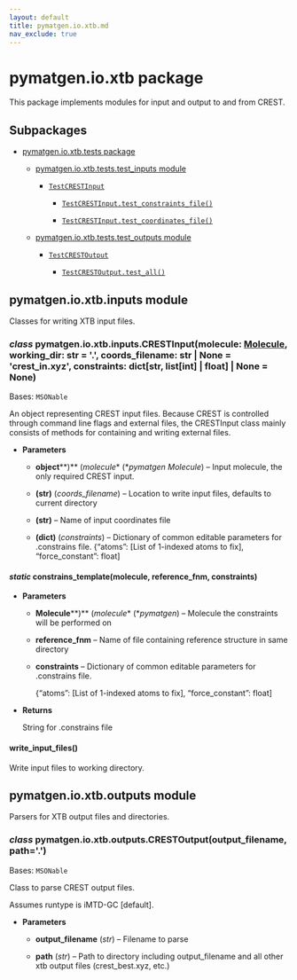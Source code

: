```yaml
---
layout: default
title: pymatgen.io.xtb.md
nav_exclude: true
---
```


# pymatgen.io.xtb package

This package implements modules for input and output to and from CREST.

## Subpackages


* [pymatgen.io.xtb.tests package](pymatgen.io.xtb.tests.md)




    * [pymatgen.io.xtb.tests.test_inputs module](pymatgen.io.xtb.tests.md#module-pymatgen.io.xtb.tests.test_inputs)


        * [`TestCRESTInput`](pymatgen.io.xtb.tests.md#pymatgen.io.xtb.tests.test_inputs.TestCRESTInput)


            * [`TestCRESTInput.test_constraints_file()`](pymatgen.io.xtb.tests.md#pymatgen.io.xtb.tests.test_inputs.TestCRESTInput.test_constraints_file)


            * [`TestCRESTInput.test_coordinates_file()`](pymatgen.io.xtb.tests.md#pymatgen.io.xtb.tests.test_inputs.TestCRESTInput.test_coordinates_file)


    * [pymatgen.io.xtb.tests.test_outputs module](pymatgen.io.xtb.tests.md#module-pymatgen.io.xtb.tests.test_outputs)


        * [`TestCRESTOutput`](pymatgen.io.xtb.tests.md#pymatgen.io.xtb.tests.test_outputs.TestCRESTOutput)


            * [`TestCRESTOutput.test_all()`](pymatgen.io.xtb.tests.md#pymatgen.io.xtb.tests.test_outputs.TestCRESTOutput.test_all)



## pymatgen.io.xtb.inputs module

Classes for writing XTB input files.


### _class_ pymatgen.io.xtb.inputs.CRESTInput(molecule: [Molecule](pymatgen.core.md#pymatgen.core.structure.Molecule), working_dir: str = '.', coords_filename: str | None = 'crest_in.xyz', constraints: dict[str, list[int] | float] | None = None)
Bases: `MSONable`

An object representing  CREST input files.
Because CREST is controlled through command line flags and external
files, the CRESTInput class mainly consists of methods for containing
and writing external files.


* **Parameters**


    * **object****)** (*molecule** (**pymatgen Molecule*) – Input molecule, the only required CREST input.


    * **(****str****)** (*coords_filename*) – Location to write input files, defaults to current directory


    * **(****str****)** – Name of input coordinates file


    * **(****dict****)** (*constraints*) – Dictionary of common editable parameters for .constrains file.
    {“atoms”: [List of 1-indexed atoms to fix], “force_constant”:
    float]



#### _static_ constrains_template(molecule, reference_fnm, constraints)

* **Parameters**


    * **Molecule****)** (*molecule** (**pymatgen*) – Molecule the constraints will be performed on


    * **reference_fnm** – Name of file containing reference structure in same directory


    * **constraints** – Dictionary of common editable parameters for .constrains file.

        {“atoms”: [List of 1-indexed atoms to fix], “force_constant”:
        float]




* **Returns**

    String for .constrains file



#### write_input_files()
Write input files to working directory.

## pymatgen.io.xtb.outputs module

Parsers for XTB output files and directories.


### _class_ pymatgen.io.xtb.outputs.CRESTOutput(output_filename, path='.')
Bases: `MSONable`

Class to parse CREST output files.

Assumes runtype is iMTD-GC [default].


* **Parameters**


    * **output_filename** (*str*) – Filename to parse


    * **path** (*str*) – Path to directory including output_filename and all
    other xtb output files (crest_best.xyz, etc.)